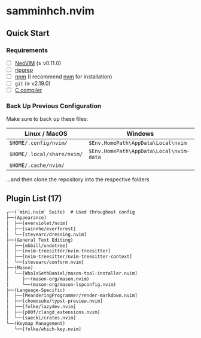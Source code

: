 # samminhch.nvim

## Quick Start

### Requirements

- [ ] [NeoVIM](https://neovim.io/) (≥ v0.11.0)
- [ ] [ripgrep](https://github.com/BurntSushi/ripgrep)
- [ ] [npm](https://nodejs.org/en) (I recommend [nvm](https://github.com/nvm-sh/nvm) for installation)
- [ ] `git` (≥ v2.19.0)
- [ ] [C compiler](https://github.com/nvim-treesitter/nvim-treesitter#requirements)

### Back Up Previous Configuration

Make sure to back up these files:

| Linux / MacOS              | Windows                                 |
| -------------------------- | --------------------------------------- |
| `$HOME/.config/nvim/`      | `$Env.HomePath\AppData\Local\nvim`      |
| `$HOME/.local/share/nvim/` | `$Env.HomePath\AppData\Local\nvim-data` |
| `$HOME/.cache/nvim/`       |                                         |

...and then clone the repository into the respective folders

## Plugin List (17)

```txt
┌──(`mini.nvim` Suite)  # Used throughout config
├──(Appearance)
│  ├──[everviolet/nvim]
│  ├──[sainnhe/everforest]
│  └──[stevearc/dressing.nvim]
├──(General Text Editing)
│  ├──[mbbill/undotree]
│  ├──[nvim-treesitter/nvim-treesitter]
│  ├──[nvim-treesitter/nvim-treesitter-context]
│  └──[stevearc/conform.nvim]
├──(Mason)
│  └──[WhoIsSethDaniel/mason-tool-installer.nvim]
│     ├──(mason-org/mason.nvim)
│     └──(mason-org/mason-lspconfig.nvim)
├──(Language-Specific)
│  ├──[MeanderingProgrammer/render-markdown.nvim]
│  ├──[chomosuke/typst-preview.nvim]
│  ├──[folke/lazydev.nvim]
│  ├──[p00f/clangd_extensions.nvim]
│  └──[saecki/crates.nvim]
└──(Keymap Management)
   └──[folke/which-key.nvim]
```
